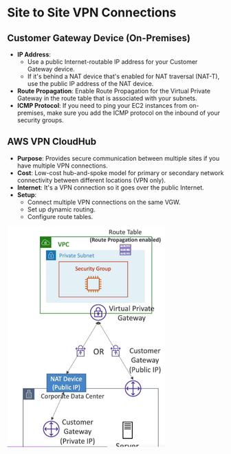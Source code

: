 # Site to Site VPN Connections

## Customer Gateway Device (On-Premises)

- **IP Address**:
    - Use a public Internet-routable IP address for your Customer Gateway device.
    - If it's behind a NAT device that's enabled for NAT traversal (NAT-T), use the public IP address of the NAT device.
- **Route Propagation**: Enable Route Propagation for the Virtual Private Gateway in the route table that is associated with your subnets.
- **ICMP Protocol**: If you need to ping your EC2 instances from on-premises, make sure you add the ICMP protocol on the inbound of your security groups.

## AWS VPN CloudHub

- **Purpose**: Provides secure communication between multiple sites if you have multiple VPN connections.
- **Cost**: Low-cost hub-and-spoke model for primary or secondary network connectivity between different locations (VPN only).
- **Internet**: It's a VPN connection so it goes over the public Internet.
- **Setup**:
    - Connect multiple VPN connections on the same VGW.
    - Set up dynamic routing.
    - Configure route tables.

![Site to Site VPN](../z_resources/images/vpc/site-to-site-vpn.png)